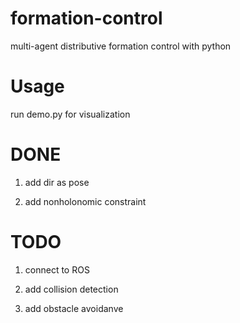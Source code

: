 # formation-control
multi-agent distributive formation control with python

# Usage  
run demo.py for visualization

# DONE

1. add dir as pose

2. add nonholonomic constraint

# TODO

1. connect to ROS

2. add collision detection

3. add obstacle avoidanve
